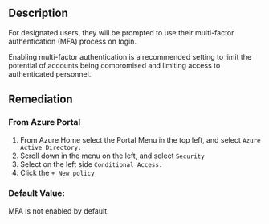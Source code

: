 ## Description

For designated users, they will be prompted to use their multi-factor authentication (MFA) process on login.

Enabling multi-factor authentication is a recommended setting to limit the potential of accounts being compromised and limiting access to authenticated personnel.

## Remediation

### From Azure Portal

  1. From Azure Home select the Portal Menu in the top left, and select `Azure Active Directory.`
  2. Scroll down in the menu on the left, and select `Security`
  3. Select on the left side `Conditional Access.`
  4. Click the `+ New policy`

### Default Value:

MFA is not enabled by default.